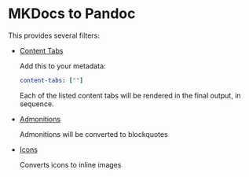 # MKDocs to Pandoc

This provides several filters:

- [Content Tabs](https://squidfunk.github.io/mkdocs-material/reference/content-tabs/)

  Add this to your metadata:

  ```yaml
  content-tabs: [""]
  ```

  Each of the listed content tabs will be rendered in the final output, in sequence.

- [Admonitions](https://squidfunk.github.io/mkdocs-material/reference/admonitions/)

  Admonitions will be converted to blockquotes

- [Icons](https://squidfunk.github.io/mkdocs-material/reference/icons-emojis/)

  Converts icons to inline images
